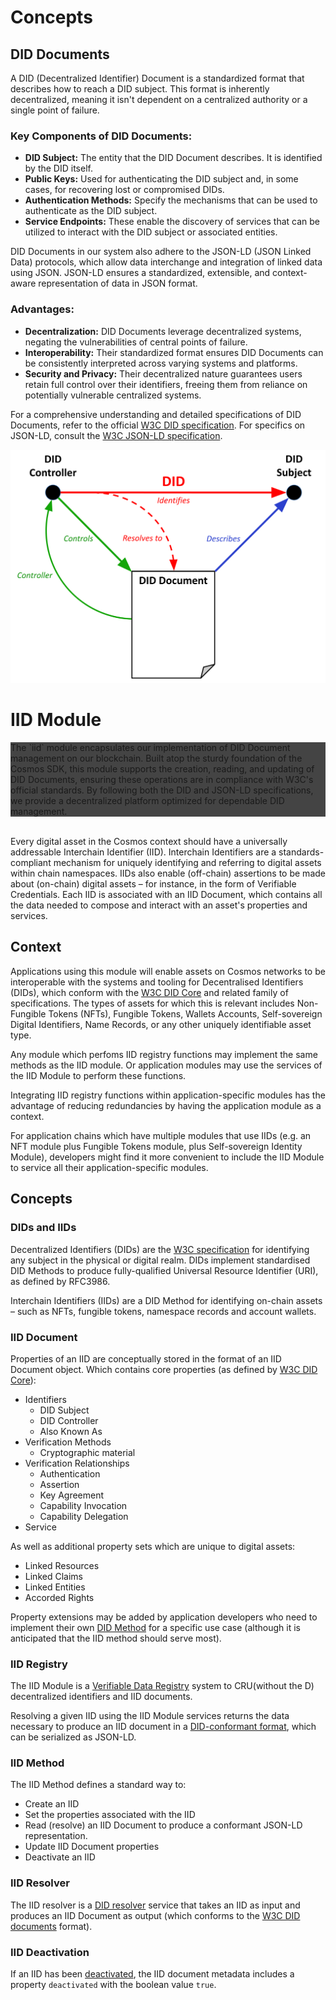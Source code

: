 # Concepts

## DID Documents

A DID (Decentralized Identifier) Document is a standardized format that describes how to reach a DID subject. This format is inherently decentralized, meaning it isn't dependent on a centralized authority or a single point of failure.

### Key Components of DID Documents:

- **DID Subject:** The entity that the DID Document describes. It is identified by the DID itself.
- **Public Keys:** Used for authenticating the DID subject and, in some cases, for recovering lost or compromised DIDs.
- **Authentication Methods:** Specify the mechanisms that can be used to authenticate as the DID subject.
- **Service Endpoints:** These enable the discovery of services that can be utilized to interact with the DID subject or associated entities.

DID Documents in our system also adhere to the JSON-LD (JSON Linked Data) protocols, which allow data interchange and integration of linked data using JSON. JSON-LD ensures a standardized, extensible, and context-aware representation of data in JSON format.

### Advantages:

- **Decentralization:** DID Documents leverage decentralized systems, negating the vulnerabilities of central points of failure.
- **Interoperability:** Their standardized format ensures DID Documents can be consistently interpreted across varying systems and platforms.
- **Security and Privacy:** Their decentralized nature guarantees users retain full control over their identifiers, freeing them from reliance on potentially vulnerable centralized systems.

For a comprehensive understanding and detailed specifications of DID Documents, refer to the official [W3C DID specification](https://www.w3.org/TR/did-core/). For specifics on JSON-LD, consult the [W3C JSON-LD specification](https://www.w3.org/TR/json-ld/).

![DID-Document](./assets/did_doc.svg)

# IID Module

<div  style=' background-color:#444;'>
The `iid` module encapsulates our implementation of DID Document management on our blockchain. Built atop the sturdy foundation of the Cosmos SDK, this module supports the creation, reading, and updating of DID Documents, ensuring these operations are in compliance with W3C's official standards. By following both the DID and JSON-LD specifications, we provide a decentralized platform optimized for dependable DID management.
</div>
<br />

Every digital asset in the Cosmos context should have a universally addressable Interchain Identifier (IID).
Interchain Identifiers are a standards-compliant mechanism for uniquely identifying and referring to digital assets within chain namespaces.
IIDs also enable (off-chain) assertions to be made about (on-chain) digital assets – for instance, in the form of Verifiable Credentials.
Each IID is associated with an IID Document, which contains all the data needed to compose and interact with an asset's properties and services.

## Context

Applications using this module will enable assets on Cosmos networks to be interoperable with the systems and tooling for Decentralised Identifiers (DIDs), which conform with the [W3C DID Core](https://w3c.github.io/did-core/) and related family of specifications.
The types of assets for which this is relevant includes Non-Fungible Tokens (NFTs), Fungible Tokens, Wallets Accounts, Self-sovereign Digital Identifiers, Name Records, or any other uniquely identifiable asset type.

Any module which perfoms IID registry functions may implement the same methods as the IID module. Or application modules may use the services of the IID Module to perform these functions.

Integrating IID registry functions within application-specific modules has the advantage of reducing redundancies by having the application module as a context.

For application chains which have multiple modules that use IIDs (e.g. an NFT module plus Fungible Tokens module, plus Self-sovereign Identity Module), developers might find it more convenient to include the IID Module to service all their application-specific modules.

## Concepts

### DIDs and IIDs

Decentralized Identifiers (DIDs) are the [W3C specification](https://w3c.github.io/did-core/) for identifying any subject in the physical or digital realm. DIDs implement standardised DID Methods to produce fully-qualified Universal Resource Identifier (URI), as defined by RFC3986.

Interchain Identifiers (IIDs) are a DID Method for identifying on-chain assets – such as NFTs, fungible tokens, namespace records and account wallets.

### IID Document

Properties of an IID are conceptually stored in the format of an IID Document object. Which contains core properties (as defined by [W3C DID Core](https://w3c.github.io/did-core/)):

- Identifiers
  - DID Subject
  - DID Controller
  - Also Known As
- Verification Methods
  - Cryptographic material
- Verification Relationships
  - Authentication
  - Assertion
  - Key Agreement
  - Capability Invocation
  - Capability Delegation
- Service

As well as additional property sets which are unique to digital assets:

- Linked Resources
- Linked Claims
- Linked Entities
- Accorded Rights

Property extensions may be added by application developers who need to implement their own [DID Method](https://w3c.github.io/did-core/#method-syntax) for a specific use case (although it is anticipated that the IID method should serve most).

### IID Registry

The IID Module is a [Verifiable Data Registry](https://w3c.github.io/did-core/#dfn-verifiable-data-registry) system to CRU(without the D) decentralized identifiers and IID documents.

Resolving a given IID using the IID Module services returns the data necessary to produce an IID document in a [DID-conformant format](https://w3c.github.io/did-core/#dfn-did-documents), which can be serialized as JSON-LD.

### IID Method

The IID Method defines a standard way to:

- Create an IID
- Set the properties associated with the IID
- Read (resolve) an IID Document to produce a conformant JSON-LD representation.
- Update IID Document properties
- Deactivate an IID

### IID Resolver

The IID resolver is a [DID resolver](https://w3c.github.io/did-core/#dfn-did-resolvers) service that takes an IID as input and produces an IID Document as output (which conforms to the [W3C DID documents](https://w3c.github.io/did-core/#dfn-did-documents) format).

### IID Deactivation

If an IID has been [deactivated](https://w3c.github.io/did-core/#method-operations), the IID document metadata includes a property `deactivated` with the boolean value `true`.

